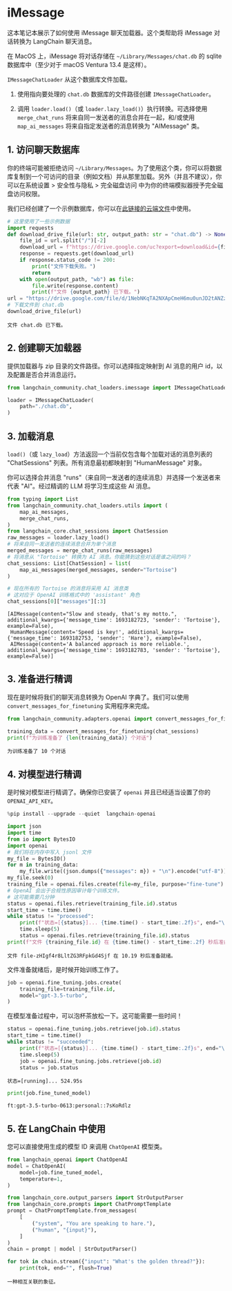 # iMessage

这本笔记本展示了如何使用 iMessage 聊天加载器。这个类帮助将 iMessage 对话转换为 LangChain 聊天消息。

在 MacOS 上，iMessage 将对话存储在 `~/Library/Messages/chat.db` 的 sqlite 数据库中（至少对于 macOS Ventura 13.4 是这样）。

`IMessageChatLoader` 从这个数据库文件加载。

1. 使用指向要处理的 `chat.db` 数据库的文件路径创建 `IMessageChatLoader`。

2. 调用 `loader.load()`（或 `loader.lazy_load()`）执行转换。可选择使用 `merge_chat_runs` 将来自同一发送者的消息合并在一起，和/或使用 `map_ai_messages` 将来自指定发送者的消息转换为 "AIMessage" 类。

## 1. 访问聊天数据库

你的终端可能被拒绝访问 `~/Library/Messages`。为了使用这个类，你可以将数据库复制到一个可访问的目录（例如文档）并从那里加载。另外（并且不建议），你可以在系统设置 > 安全性与隐私 > 完全磁盘访问 中为你的终端模拟器授予完全磁盘访问权限。

我们已经创建了一个示例数据库，你可以在[此链接的云端文件](https://drive.google.com/file/d/1NebNKqTA2NXApCmeH6mu0unJD2tANZzo/view?usp=sharing)中使用。

```python
# 这里使用了一些示例数据
import requests
def download_drive_file(url: str, output_path: str = "chat.db") -> None:
    file_id = url.split("/")[-2]
    download_url = f"https://drive.google.com/uc?export=download&id={file_id}"
    response = requests.get(download_url)
    if response.status_code != 200:
        print("文件下载失败。")
        return
    with open(output_path, "wb") as file:
        file.write(response.content)
        print(f"文件 {output_path} 已下载。")
url = "https://drive.google.com/file/d/1NebNKqTA2NXApCmeH6mu0unJD2tANZzo/view?usp=sharing"
# 下载文件到 chat.db
download_drive_file(url)
```

```output
文件 chat.db 已下载。
```

## 2. 创建聊天加载器

提供加载器与 zip 目录的文件路径。你可以选择指定映射到 AI 消息的用户 id，以及配置是否合并消息运行。

```python
from langchain_community.chat_loaders.imessage import IMessageChatLoader
```

```python
loader = IMessageChatLoader(
    path="./chat.db",
)
```

## 3. 加载消息

`load()`（或 `lazy_load`）方法返回一个当前仅包含每个加载对话的消息列表的 "ChatSessions" 列表。所有消息最初都映射到 "HumanMessage" 对象。

你可以选择合并消息 "runs"（来自同一发送者的连续消息）并选择一个发送者来代表 "AI"。经过精调的 LLM 将学习生成这些 AI 消息。

```python
from typing import List
from langchain_community.chat_loaders.utils import (
    map_ai_messages,
    merge_chat_runs,
)
from langchain_core.chat_sessions import ChatSession
raw_messages = loader.lazy_load()
# 将来自同一发送者的连续消息合并为单个消息
merged_messages = merge_chat_runs(raw_messages)
# 将消息从 "Tortoise" 转换为 AI 消息。你能猜到这些对话是谁之间的吗？
chat_sessions: List[ChatSession] = list(
    map_ai_messages(merged_messages, sender="Tortoise")
)
```

```python
# 现在所有的 Tortoise 的消息将采用 AI 消息类
# 这对应于 OpenAI 训练格式中的 'assistant' 角色
chat_sessions[0]["messages"][:3]
```

```output
[AIMessage(content="Slow and steady, that's my motto.", additional_kwargs={'message_time': 1693182723, 'sender': 'Tortoise'}, example=False),
 HumanMessage(content='Speed is key!', additional_kwargs={'message_time': 1693182753, 'sender': 'Hare'}, example=False),
 AIMessage(content='A balanced approach is more reliable.', additional_kwargs={'message_time': 1693182783, 'sender': 'Tortoise'}, example=False)]
```

## 3. 准备进行精调

现在是时候将我们的聊天消息转换为 OpenAI 字典了。我们可以使用 `convert_messages_for_finetuning` 实用程序来完成。

```python
from langchain_community.adapters.openai import convert_messages_for_finetuning
```

```python
training_data = convert_messages_for_finetuning(chat_sessions)
print(f"为训练准备了 {len(training_data)} 个对话")
```

```output
为训练准备了 10 个对话
```

## 4. 对模型进行精调

是时候对模型进行精调了。确保你已安装了 `openai` 并且已经适当设置了你的 `OPENAI_API_KEY`。

```python
%pip install --upgrade --quiet  langchain-openai
```

```python
import json
import time
from io import BytesIO
import openai
# 我们将在内存中写入 jsonl 文件
my_file = BytesIO()
for m in training_data:
    my_file.write((json.dumps({"messages": m}) + "\n").encode("utf-8"))
my_file.seek(0)
training_file = openai.files.create(file=my_file, purpose="fine-tune")
# OpenAI 会出于合规性原因审计每个训练文件。
# 这可能需要几分钟
status = openai.files.retrieve(training_file.id).status
start_time = time.time()
while status != "processed":
    print(f"状态=[{status}]... {time.time() - start_time:.2f}s", end="\r", flush=True)
    time.sleep(5)
    status = openai.files.retrieve(training_file.id).status
print(f"文件 {training_file.id} 在 {time.time() - start_time:.2f} 秒后准备好了。")
```

```output
文件 file-zHIgf4r8LltZG3RFpkGd4Sjf 在 10.19 秒后准备就绪。
```

文件准备就绪后，是时候开始训练工作了。

```python
job = openai.fine_tuning.jobs.create(
    training_file=training_file.id,
    model="gpt-3.5-turbo",
)
```

在模型准备过程中，可以泡杯茶放松一下。这可能需要一些时间！

```python
status = openai.fine_tuning.jobs.retrieve(job.id).status
start_time = time.time()
while status != "succeeded":
    print(f"状态=[{status}]... {time.time() - start_time:.2f}s", end="\r", flush=True)
    time.sleep(5)
    job = openai.fine_tuning.jobs.retrieve(job.id)
    status = job.status
```

```output
状态=[running]... 524.95s
```

```python
print(job.fine_tuned_model)
```

```output
ft:gpt-3.5-turbo-0613:personal::7sKoRdlz
```

## 5. 在 LangChain 中使用

您可以直接使用生成的模型 ID 来调用 `ChatOpenAI` 模型类。

```python
from langchain_openai import ChatOpenAI
model = ChatOpenAI(
    model=job.fine_tuned_model,
    temperature=1,
)
```

```python
from langchain_core.output_parsers import StrOutputParser
from langchain_core.prompts import ChatPromptTemplate
prompt = ChatPromptTemplate.from_messages(
    [
        ("system", "You are speaking to hare."),
        ("human", "{input}"),
    ]
)
chain = prompt | model | StrOutputParser()
```

```python
for tok in chain.stream({"input": "What's the golden thread?"}):
    print(tok, end="", flush=True)
```

```output
一种相互关联的象征。
```